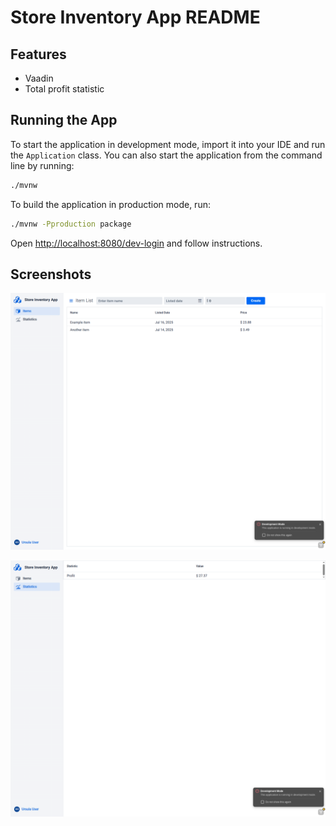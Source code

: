 # Store Inventory App README

## Features
- Vaadin
- Total profit statistic

## Running the App

To start the application in development mode, import it into your IDE and run the `Application` class. 
You can also start the application from the command line by running: 

```bash
./mvnw
```

To build the application in production mode, run:

```bash
./mvnw -Pproduction package
```

Open [http://localhost:8080/dev-login](http://localhost:8080/dev-login) and follow instructions.

## Screenshots

![items page](docs/localhost_8080_items.png "Items")

![stats page](docs/localhost_8080_stats.png "Stats")

